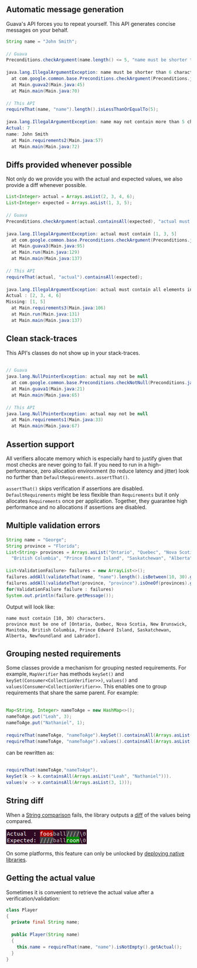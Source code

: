 ## Automatic message generation

Guava's API forces you to repeat yourself. This API generates concise messages on your behalf.

```java
String name = "John Smith";

// Guava
Preconditions.checkArgument(name.length() <= 5, "name must be shorter than 6 characters");

java.lang.IllegalArgumentException: name must be shorter than 6 characters
  at com.google.common.base.Preconditions.checkArgument(Preconditions.java:146)
  at Main.guava2(Main.java:45)
  at Main.main(Main.java:70)

// This API
requireThat(name, "name").length().isLessThanOrEqualTo(5);

java.lang.IllegalArgumentException: name may not contain more than 5 characters.
Actual: 7
name: John Smith
  at Main.requirements2(Main.java:57)
  at Main.main(Main.java:72)
```

## Diffs provided whenever possible

Not only do we provide you with the actual and expected values, we also provide a diff whenever possible.

```java
List<Integer> actual = Arrays.asList(2, 3, 4, 6);
List<Integer> expected = Arrays.asList(1, 3, 5);

// Guava
Preconditions.checkArgument(actual.containsAll(expected), "actual must contain %s", expected);

java.lang.IllegalArgumentException: actual must contain [1, 3, 5]
  at com.google.common.base.Preconditions.checkArgument(Preconditions.java:146)
  at Main.guava3(Main.java:95)
  at Main.run(Main.java:129)
  at Main.main(Main.java:137)

// This API
requireThat(actual, "actual").containsAll(expected);

java.lang.IllegalArgumentException: actual must contain all elements in: [1, 3, 5]
Actual : [2, 3, 4, 6]
Missing: [1, 5]
  at Main.requirements3(Main.java:106)
  at Main.run(Main.java:131)
  at Main.main(Main.java:137)
```

## Clean stack-traces

This API's classes do not show up in your stack-traces.

```java

// Guava
java.lang.NullPointerException: actual may not be null
  at com.google.common.base.Preconditions.checkNotNull(Preconditions.java:251)
  at Main.guava1(Main.java:21)
  at Main.main(Main.java:65)

// This API
java.lang.NullPointerException: actual may not be null
  at Main.requirements1(Main.java:33)
  at Main.main(Main.java:67)
```

## Assertion support

All verifiers allocate memory which is especially hard to justify given that most checks are never going to
fail. If you need to run in a high-performance, zero allocation environment (to reduce latency and jitter)
look no further than `DefaultRequirements.assertThat()`.

`assertThat()` skips verification if assertions are disabled. `DefaultRequirements` might be less flexible
than `Requirements` but it only allocates `Requirements` once per application. Together, they guarantee high
performance and no allocations if assertions are disabled.

## Multiple validation errors

```java
String name = "George";
String province = "Florida";
List<String> provinces = Arrays.asList("Ontario", "Quebec", "Nova Scotia", "New Brunswick", "Manitoba",
  "British Columbia", "Prince Edward Island", "Saskatchewan", "Alberta", "Newfoundland and Labrador");

List<ValidationFailure> failures = new ArrayList<>();
failures.addAll(validateThat(name, "name").length().isBetween(10, 30).getFailures());
failures.addAll(validateThat(province, "province").isOneOf(provinces).getFailures());
for(ValidationFailure failure : failures)
System.out.println(failure.getMessage());
```

Output will look like:

```
name must contain [10, 30) characters.
province must be one of [Ontario, Quebec, Nova Scotia, New Brunswick, Manitoba, British Columbia, Prince Edward Island, Saskatchewan, Alberta, Newfoundland and Labrador].
```

## Grouping nested requirements

Some classes provide a mechanism for grouping nested requirements. For example, `MapVerifier` has
methods `keySet()` and `keySet(Consumer<CollectionVerifier>>)`, `values()`
and `values(Consumer<CollectionVerifier>>`. This enables one to group requirements that share the same parent.
For example:

```java

Map<String, Integer> nameToAge = new HashMap<>();
nameToAge.put("Leah", 3);
nameToAge.put("Nathaniel", 1);

requireThat(nameToAge, "nameToAge").keySet().containsAll(Arrays.asList("Leah", "Nathaniel"));
requireThat(nameToAge, "nameToAge").values().containsAll(Arrays.asList(3, 1));
```

can be rewritten as:

```java

requireThat(nameToAge,"nameToAge").
keySet(k -> k.containsAll(Arrays.asList("Leah", "Nathaniel"))).
values(v -> v.containsAll(Arrays.asList(3, 1)));
```

## String diff

When
a [String comparison](https://cowwoc.github.io/requirements.java/8.0.10/docs/api/com.github.cowwoc.requirements.java/com/github/cowwoc/requirements/java/extension/ExtensibleObjectVerifier.html#isEqualTo(java.lang.Object))
fails, the library outputs a [diff](String_Diff.md) of the values being compared.

![colored-diff-example4.png](colored-diff-example4.png)

On some platforms, this feature can only be unlocked
by [deploying native libraries](Deploying_Native_Libraries.md).

## Getting the actual value

Sometimes it is convenient to retrieve the actual value after a verification/validation:

```java
class Player
{
  private final String name;

  public Player(String name)
  {
    this.name = requireThat(name, "name").isNotEmpty().getActual();
  }
}
```